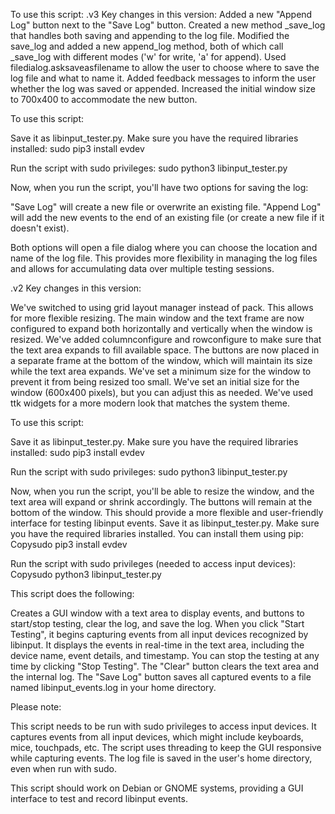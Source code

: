To use this script:
.v3
Key changes in this version: Added a new "Append Log" button next to the "Save Log" button.
Created a new method _save_log that handles both saving and appending to the log file.
Modified the save_log and added a new append_log method, both of which call _save_log with different modes ('w' for write, 'a' for append).
Used filedialog.asksaveasfilename to allow the user to choose where to save the log file and what to name it.
Added feedback messages to inform the user whether the log was saved or appended.
Increased the initial window size to 700x400 to accommodate the new button.

To use this script:

Save it as libinput_tester.py.
Make sure you have the required libraries installed:
sudo pip3 install evdev

Run the script with sudo privileges:
sudo python3 libinput_tester.py


Now, when you run the script, you'll have two options for saving the log:

"Save Log" will create a new file or overwrite an existing file.
"Append Log" will add the new events to the end of an existing file (or create a new file if it doesn't exist).

Both options will open a file dialog where you can choose the location and name of the log file. This provides more flexibility in managing the log files and allows for accumulating data over multiple testing sessions.

.v2
Key changes in this version:

We've switched to using grid layout manager instead of pack. This allows for more flexible resizing.
The main window and the text frame are now configured to expand both horizontally and vertically when the window is resized.
We've added columnconfigure and rowconfigure to make sure that the text area expands to fill available space.
The buttons are now placed in a separate frame at the bottom of the window, which will maintain its size while the text area expands.
We've set a minimum size for the window to prevent it from being resized too small.
We've set an initial size for the window (600x400 pixels), but you can adjust this as needed.
We've used ttk widgets for a more modern look that matches the system theme.

To use this script:

Save it as libinput_tester.py.
Make sure you have the required libraries installed:
sudo pip3 install evdev

Run the script with sudo privileges:
sudo python3 libinput_tester.py


Now, when you run the script, you'll be able to resize the window, and the text area will expand or shrink accordingly. The buttons will remain at the bottom of the window. This should provide a more flexible and user-friendly interface for testing libinput events.
Save it as libinput_tester.py.
Make sure you have the required libraries installed. You can install them using pip:
Copysudo pip3 install evdev

Run the script with sudo privileges (needed to access input devices):
Copysudo python3 libinput_tester.py


This script does the following:

Creates a GUI window with a text area to display events, and buttons to start/stop testing, clear the log, and save the log.
When you click "Start Testing", it begins capturing events from all input devices recognized by libinput.
It displays the events in real-time in the text area, including the device name, event details, and timestamp.
You can stop the testing at any time by clicking "Stop Testing".
The "Clear" button clears the text area and the internal log.
The "Save Log" button saves all captured events to a file named libinput_events.log in your home directory.

Please note:

This script needs to be run with sudo privileges to access input devices.
It captures events from all input devices, which might include keyboards, mice, touchpads, etc.
The script uses threading to keep the GUI responsive while capturing events.
The log file is saved in the user's home directory, even when run with sudo.

This script should work on Debian or GNOME systems, providing a GUI interface to test and record libinput events.




